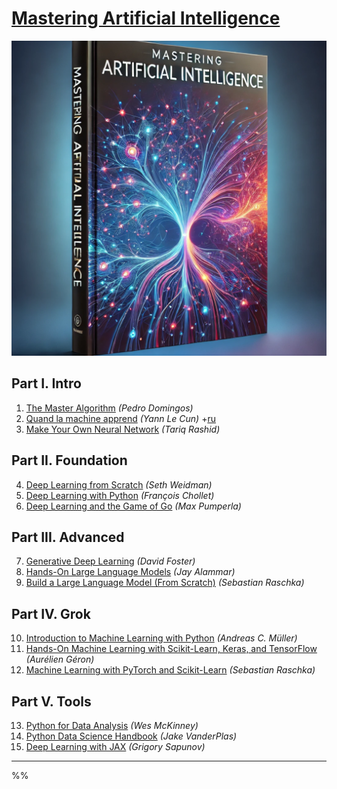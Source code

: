# [Mastering Artificial Intelligence](/)
[![Mastering Artificial Intelligence](mastering_ai.png?raw=true "Mastering Artificial Intelligence")](/)

## Part I. Intro

1. [The Master Algorithm](https://www.amazon.com/Master-Algorithm-Ultimate-Learning-Machine-ebook/dp/B012271YB2) _(Pedro Domingos)_
2. [Quand la machine apprend](https://www.amazon.com/Quand-machine-apprend-artificiels-lapprentissage-ebook/dp/B083L52K5R) _(Yann Le Cun)_ +[ru](https://www.amazon.com/%D0%9A%D0%B0%D0%BA-%D1%83%D1%87%D0%B8%D1%82%D1%81%D1%8F-%D0%BC%D0%B0%D1%88%D0%B8%D0%BD%D0%B0-artificiels-l%60apprentissage-ebook/dp/B09HV7RVM3)
3. [Make Your Own Neural Network](https://www.amazon.com/Make-Your-Own-Neural-Network-ebook/dp/B01EER4Z4G) _(Tariq Rashid)_

## Part II. Foundation

4. [Deep Learning from Scratch](https://www.amazon.com/Deep-Learning-Scratch-Building-Principles-ebook/dp/B07XL53Y4C) _(Seth Weidman)_
5. [Deep Learning with Python](https://www.amazon.com/Learning-Python-Second-Fran%C3%A7ois-Chollet-ebook/dp/B09K81XLN1) _(François Chollet)_
6. [Deep Learning and the Game of Go](https://www.amazon.com/Deep-Learning-Game-Kevin-Ferguson-ebook/dp/B097821929) _(Max Pumperla)_

## Part III. Advanced

7. [Generative Deep Learning](https://www.amazon.com/Generative-Deep-Learning-David-Foster-ebook/dp/B0C3WVJWBF) _(David Foster)_
8. [Hands-On Large Language Models](https://www.amazon.com/Hands-Large-Language-Models-Understanding-ebook/dp/B0DGZ46G88) _(Jay Alammar)_
9. [Build a Large Language Model (From Scratch)](https://www.amazon.com/Build-Large-Language-Model-Scratch-ebook/dp/B0DGQXVK62) _(Sebastian Raschka)_

## Part IV. Grok

10. [Introduction to Machine Learning with Python](https://www.amazon.com/Introduction-Machine-Learning-Python-Scientists-ebook/dp/B01M0LNE8C) _(Andreas C. Müller)_
11. [Hands-On Machine Learning with Scikit-Learn, Keras, and TensorFlow](https://www.amazon.com/Hands-Machine-Learning-Scikit-Learn-TensorFlow-ebook/dp/B0BHCFNY9Q) _(Aurélien Géron)_
12. [Machine Learning with PyTorch and Scikit-Learn](https://www.amazon.com/Machine-Learning-PyTorch-Scikit-Learn-learning-ebook/dp/B09NW48MR1) _(Sebastian Raschka)_

## Part V. Tools

13. [Python for Data Analysis](https://www.amazon.com/Python-Data-Analysis-Wes-McKinney-ebook/dp/B0B9HY3WX7) _(Wes McKinney)_
14. [Python Data Science Handbook](https://www.amazon.com/Python-Data-Science-Handbook-VanderPlas-ebook/dp/B0BP8XD42X) _(Jake VanderPlas)_
15. [Deep Learning with JAX](https://www.amazon.com/Deep-Learning-JAX-Grigory-Sapunov-ebook/dp/B0DH57LVXY) _(Grigory Sapunov)_

---
%%

